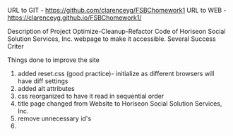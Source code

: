 URL to GIT - https://github.com/clarenceyg/FSBChomework1
URL to WEB - https://clarenceyg.github.io/FSBChomework1/

Description of Project
    Optimize-Cleanup-Refactor Code of Horiseon Social Solution Services, Inc. webpage to make it accessible. Several Success Criter

Things done to improve the site
1. added reset.css (good practice)- initialize as different browsers will have diff settings
2. added alt attributes
3. css reorganized to have it read in sequential order
4. title page changed from Website to Horiseon Social Solution Services, Inc.
5. remove unnecessary id's
6. 
